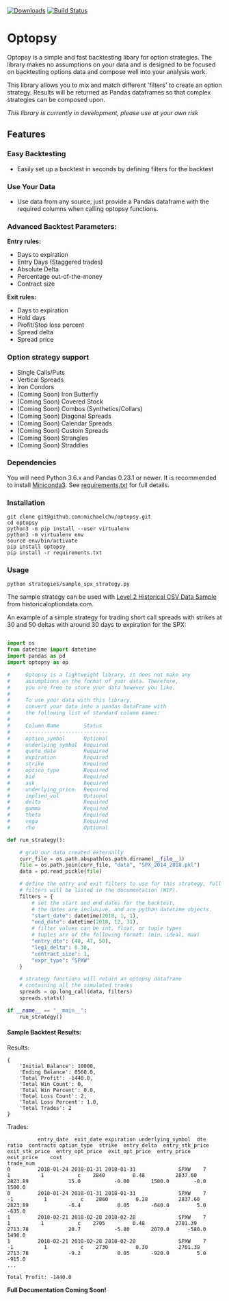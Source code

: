 [![Downloads](https://pepy.tech/badge/optopsy)](https://pepy.tech/project/optopsy)
[![Build Status](https://travis-ci.org/michaelchu/optopsy.svg?branch=master)](https://travis-ci.org/michaelchu/optopsy)

# Optopsy

Optopsy is a simple and fast backtesting libary for option strategies. The library makes no assumptions
on your data and is designed to be focused on backtesting options data and compose well into your analysis work.

This library allows you to mix and match different 'filters' to create an option strategy. Results will be returned as Pandas dataframes so that complex strategies can be composed upon.

*This library is currently in development, please use at your own risk*

## Features

### Easy Backtesting
* Easily set up a backtest in seconds by defining filters for the backtest

### Use Your Data
* Use data from any source, just provide a Pandas dataframe with the required columns when calling optopsy functions.

### Advanced Backtest Parameters:

**Entry rules:**
* Days to expiration
* Entry Days (Staggered trades)
* Absolute Delta
* Percentage out-of-the-money
* Contract size

**Exit rules:**
* Days to expiration
* Hold days
* Profit/Stop loss percent
* Spread delta
* Spread price

### Option strategy support
* Single Calls/Puts
* Vertical Spreads
* Iron Condors
* (Coming Soon) Iron Butterfly
* (Coming Soon) Covered Stock
* (Coming Soon) Combos (Synthetics/Collars)
* (Coming Soon) Diagonal Spreads
* (Coming Soon) Calendar Spreads
* (Coming Soon) Custom Spreads
* (Coming Soon) Strangles
* (Coming Soon) Straddles

### Dependencies
You will need Python 3.6.x and Pandas 0.23.1 or newer. It is recommended to install [Miniconda3](https://conda.io/miniconda.html). See [requirements.txt](https://github.com/michaelchu/optopsy/blob/master/requirements.txt) for full details.

### Installation
```
git clone git@github.com:michaelchu/optopsy.git
cd optopsy
python3 -m pip install --user virtualenv
python3 -m virtualenv env
source env/bin/activate
pip install optopsy
pip install -r requirements.txt
```

### Usage
```
python strategies/sample_spx_strategy.py
```
The sample strategy can be used with [Level 2 Historical CSV Data Sample](http://www.deltaneutral.com/files/Sample_SPX_20151001_to_20151030.csv) from historicaloptiondata.com.

An example of a simple strategy for trading short call spreads with strikes at 30 and 50 deltas with around 30 days to expiration for the SPX:
```python

import os
from datetime import datetime
import pandas as pd
import optopsy as op

#     Optopsy is a lightweight library, it does not make any
#     assumptions on the format of your data. Therefore, 
#     you are free to store your data however you like. 
#
#     To use your data with this library, 
#     convert your data into a pandas DataFrame with
#     the following list of standard column names:
#
#     Column Name        Status
#     ---------------------------
#     option_symbol      Optional
#     underlying_symbol  Required
#     quote_date         Required
#     expiration         Required
#     strike             Required
#     option_type        Required
#     bid                Required
#     ask                Required
#     underlying_price   Required
#     implied_vol        Optional
#     delta              Required
#     gamma              Required
#     theta              Required
#     vega               Required
#     rho                Optional

def run_strategy():

    # grab our data created externally
    curr_file = os.path.abspath(os.path.dirname(__file__))
    file = os.path.join(curr_file, "data", "SPX_2014_2018.pkl")
    data = pd.read_pickle(file)

    # define the entry and exit filters to use for this strategy, full list of
    # filters will be listed in the documentation (WIP).
    filters = {
        # set the start and end dates for the backtest,
        # the dates are inclusive, and are python datetime objects.
        "start_date": datetime(2018, 1, 1),
        "end_date": datetime(2018, 12, 31),
        # filter values can be int, float, or tuple types
        # tuples are of the following format: (min, ideal, max)
        "entry_dte": (40, 47, 50),
        "leg1_delta": 0.30,
        "contract_size": 1,
        "expr_type": "SPXW"
    }

    # strategy functions will return an optopsy dataframe
    # containing all the simulated trades
    spreads = op.long_call(data, filters)
    spreads.stats()

if __name__ == "__main__":
    run_strategy()
```

#### Sample Backtest Results:

Results:
```
{
    'Initial Balance': 10000,
    'Ending Balance': 8560.0,
    'Total Profit': -1440.0,
    'Total Win Count': 0,
    'Total Win Percent': 0.0,
    'Total Loss Count': 2,
    'Total Loss Percent': 1.0,
    'Total Trades': 2
}
```

Trades:
```
          entry_date  exit_date expiration underlying_symbol  dte  ratio  contracts option_type  strike  entry_delta  entry_stk_price  exit_stk_price  entry_opt_price  exit_opt_price  entry_price  exit_price    cost
trade_num
0         2018-01-24 2018-01-31 2018-01-31              SPXW    7      1          1           c    2840         0.48          2837.60         2823.89             15.0           -0.00       1500.0        -0.0  1500.0
0         2018-01-24 2018-01-31 2018-01-31              SPXW    7     -1          1           c    2860         0.28          2837.60         2823.89             -6.4            0.05       -640.0         5.0  -635.0
1         2018-02-21 2018-02-28 2018-02-28              SPXW    7      1          1           c    2705         0.48          2701.39         2713.78             20.7           -5.80       2070.0      -580.0  1490.0
1         2018-02-21 2018-02-28 2018-02-28              SPXW    7     -1          1           c    2730         0.30          2701.39         2713.78             -9.2            0.05       -920.0         5.0  -915.0
...

Total Profit: -1440.0
```

**Full Documentation Coming Soon!**
